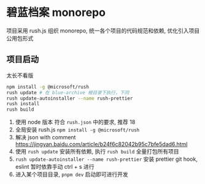 # 碧蓝档案 monorepo

项目采用 rush.js 组织 monorepo, 统一各个项目的代码规范和依赖, 优化引入项目公用包形式

## 项目启动

太长不看版

```bash
npm install -g @microsoft/rush
rush update # 在 blue-archive 根目录下执行，下同
rush update-autoinstaller --name rush-prettier
rush install
rush build
```

1. 使用 node 版本 符合 `rush.json` 中的要求, 推荐 18
2. 全局安装 rush.js `npm install -g @microsoft/rush`
3. 解决 json with comment https://jingyan.baidu.com/article/b24f6c82042b95c7bfe5dad6.html
4. 使用 `rush update` 安装所有依赖, 执行 `rush build` 全量打包所有项目
5. `rush update-autoinstaller --name rush-prettier` 安装 prettier git hook, eslint 暂时依靠手动 ctrl + s 进行
6. 进入某个项目目录, `pnpm dev` 启动即可进行开发
